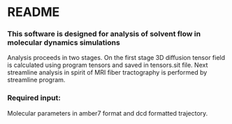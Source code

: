 # README #

### This software is designed for analysis of solvent flow in molecular dynamics simulations ###

Analysis proceeds in two stages. On the first stage 3D diffusion tensor field is calculated using program tensors and saved in tensors.sit file. Next streamline analysis in spirit of MRI fiber tractography is performed by streamline program. 

### Required input: ###
Molecular parameters in amber7 format and dcd formatted trajectory.
